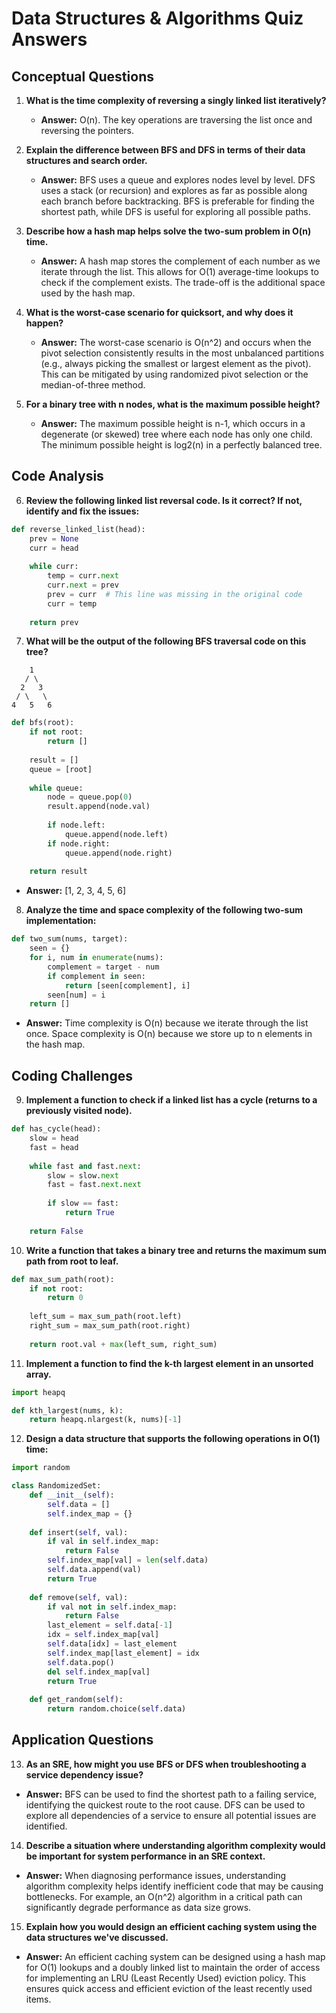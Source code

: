 # Data Structures & Algorithms Quiz Answers

## Conceptual Questions

1. **What is the time complexity of reversing a singly linked list iteratively?**
   - **Answer:** O(n). The key operations are traversing the list once and reversing the pointers.

2. **Explain the difference between BFS and DFS in terms of their data structures and search order.**
   - **Answer:** BFS uses a queue and explores nodes level by level. DFS uses a stack (or recursion) and explores as far as possible along each branch before backtracking. BFS is preferable for finding the shortest path, while DFS is useful for exploring all possible paths.

3. **Describe how a hash map helps solve the two-sum problem in O(n) time.**
   - **Answer:** A hash map stores the complement of each number as we iterate through the list. This allows for O(1) average-time lookups to check if the complement exists. The trade-off is the additional space used by the hash map.

4. **What is the worst-case scenario for quicksort, and why does it happen?**
   - **Answer:** The worst-case scenario is O(n^2) and occurs when the pivot selection consistently results in the most unbalanced partitions (e.g., always picking the smallest or largest element as the pivot). This can be mitigated by using randomized pivot selection or the median-of-three method.

5. **For a binary tree with n nodes, what is the maximum possible height?**
   - **Answer:** The maximum possible height is n-1, which occurs in a degenerate (or skewed) tree where each node has only one child. The minimum possible height is log2(n) in a perfectly balanced tree.

## Code Analysis

6. **Review the following linked list reversal code. Is it correct? If not, identify and fix the issues:**

```python
def reverse_linked_list(head):
    prev = None
    curr = head
    
    while curr:
        temp = curr.next
        curr.next = prev
        prev = curr  # This line was missing in the original code
        curr = temp
    
    return prev
```

7. **What will be the output of the following BFS traversal code on this tree?**

``` text
    1
   / \
  2   3
 / \   \
4   5   6
```

```python
def bfs(root):
    if not root:
        return []
    
    result = []
    queue = [root]
    
    while queue:
        node = queue.pop(0)
        result.append(node.val)
        
        if node.left:
            queue.append(node.left)
        if node.right:
            queue.append(node.right)
    
    return result
```

- **Answer:** [1, 2, 3, 4, 5, 6]

8. **Analyze the time and space complexity of the following two-sum implementation:**

```python
def two_sum(nums, target):
    seen = {}
    for i, num in enumerate(nums):
        complement = target - num
        if complement in seen:
            return [seen[complement], i]
        seen[num] = i
    return []
```

- **Answer:** Time complexity is O(n) because we iterate through the list once. Space complexity is O(n) because we store up to n elements in the hash map.

## Coding Challenges

9. **Implement a function to check if a linked list has a cycle (returns to a previously visited node).**

```python
def has_cycle(head):
    slow = head
    fast = head
    
    while fast and fast.next:
        slow = slow.next
        fast = fast.next.next
        
        if slow == fast:
            return True
    
    return False
```

10. **Write a function that takes a binary tree and returns the maximum sum path from root to leaf.**

```python
def max_sum_path(root):
    if not root:
        return 0
    
    left_sum = max_sum_path(root.left)
    right_sum = max_sum_path(root.right)
    
    return root.val + max(left_sum, right_sum)
```

11. **Implement a function to find the k-th largest element in an unsorted array.**

```python
import heapq

def kth_largest(nums, k):
    return heapq.nlargest(k, nums)[-1]
```

12. **Design a data structure that supports the following operations in O(1) time:**

```python
import random

class RandomizedSet:
    def __init__(self):
        self.data = []
        self.index_map = {}
    
    def insert(self, val):
        if val in self.index_map:
            return False
        self.index_map[val] = len(self.data)
        self.data.append(val)
        return True
    
    def remove(self, val):
        if val not in self.index_map:
            return False
        last_element = self.data[-1]
        idx = self.index_map[val]
        self.data[idx] = last_element
        self.index_map[last_element] = idx
        self.data.pop()
        del self.index_map[val]
        return True
    
    def get_random(self):
        return random.choice(self.data)
```

## Application Questions

13. **As an SRE, how might you use BFS or DFS when troubleshooting a service dependency issue?**

- **Answer:** BFS can be used to find the shortest path to a failing service, identifying the quickest route to the root cause. DFS can be used to explore all dependencies of a service to ensure all potential issues are identified.

14. **Describe a situation where understanding algorithm complexity would be important for system performance in an SRE context.**

- **Answer:** When diagnosing performance issues, understanding algorithm complexity helps identify inefficient code that may be causing bottlenecks. For example, an O(n^2) algorithm in a critical path can significantly degrade performance as data size grows.

15. **Explain how you would design an efficient caching system using the data structures we've discussed.**

- **Answer:** An efficient caching system can be designed using a hash map for O(1) lookups and a doubly linked list to maintain the order of access for implementing an LRU (Least Recently Used) eviction policy. This ensures quick access and efficient eviction of the least recently used items.